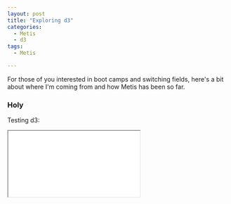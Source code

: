 ```yaml
---
layout: post
title: "Exploring d3"
categories:
  - Metis
  - d3
tags:
  - Metis

---
```

For those of you interested in boot camps and switching fields, here's a bit about where I'm coming from and how Metis has been so far. 

### Holy
Testing d3:

<iframe src="blockbuilder.org/liltong97/1d5fbba13346bfba0d57733941731bc0" marginwidth="0" marginheight="0" scrolling="no"></iframe>



